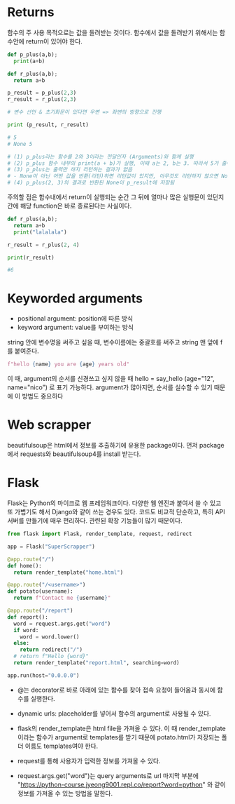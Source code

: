 # Returns

함수의 주 사용 목적으로는 값을 돌려받는 것이다. 함수에서 값을 돌려받기 위해서는 함수안에 return이 있어야 한다.

```python
def p_plus(a,b);
  print(a+b)

def r_plus(a,b);
  return a+b

p_result = p_plus(2,3)
r_result = r_plus(2,3)

# 변수 선언 & 초기화문이 있다면 우변 => 좌변의 방향으로 진행

print (p_result, r_result)

# 5
# None 5

# (1) p_plus라는 함수를 2와 3이라는 전달인자 (Arguments)와 함께 실행
# (2) p_plus 함수 내부의 print(a + b)가 실행, 이때 a는 2, b는 3. 따라서 5가 출력됨
# (3) p_plus는 출력만 하지 리턴하는 결과가 없음
# - None이 아닌 어떤 값을 반환(리턴)하면 리턴값이 있지만, 아무것도 리턴하지 않으면 None이 리턴됨
# (4) p_plus(2, 3)의 결과로 반환된 None이 p_result에 저장됨
```

주의할 점은 함수내에서 return이 실행되는 순간 그 뒤에 얼마나 많은 실행문이 있던지간에 해당 function은 바로 종료된다는 사실이다.

```python
def r_plus(a,b);
  return a+b
  print("lalalala")

r_result = r_plus(2, 4)

print(r_result)

#6
```

# Keyworded arguments

- positional argument: position에 따른 방식
- keyword argument: value를 부여하는 방식

string 안에 변수명을 써주고 싶을 때, 변수이름에는 중괄호를 써주고 string 맨 앞에 f를 붙여준다.

```python
f"hello {name} you are {age} years old"
```

이 때, argument의 순서를 신경쓰고 싶지 않을 때
hello = say_hello (age="12", name="nico") 로 표기 가능하다. argument가 많아지면, 순서를 실수할 수 있기 때문에 이 방법도 중요하다

# Web scrapper

beautifulsoup은 html에서 정보를 추출하기에 유용한 package이다.
먼저 package에서 requests와 beautifulsoup4를 install 받는다.

# Flask

Flask는 Python의 마이크로 웹 프레임워크이다. 다양한 웹 엔진과 붙여서 쓸 수 있고 또 가볍기도 해서 Django와 같이 쓰는 경우도 있다. 코드도 비교적 단순하고, 특히 API 서버를 만들기에 매우 편리하다. 관련된 확장 기능들이 많기 때문이다.

```py
from flask import Flask, render_template, request, redirect

app = Flask("SuperScrapper")

@app.route("/")
def home():
  return render_template("home.html")

@app.route("/<username>")
def potato(username):
  return f"Contact me {username}"

@app.route("/report")
def report():
  word = request.args.get("word")
  if word:
    word = word.lower()
  else:
    return redirect("/")
  # return f"Hello {word}"
  return render_template("report.html", searching=word)

app.run(host="0.0.0.0")
```

- @는 decorator로 바로 아래에 있는 함수를 찾아 접속 요청이 들어옴과 동시에 함수를 실행한다.

- dynamic urls: <something> placeholder를 넣어서 함수의 argument로 사용될 수 있다.

- flask의 render_template은 html file을 가져올 수 있다. 이 때 render_template 이라는 함수가 argument로 templates를 받기 때문에 potato.html가 저장되는 폴더 이름도 templates여야 한다.

- request를 통해 사용자가 입력한 정보를 가져올 수 있다.

- request.args.get("word")는 query arguments로 url 마지막 부분에 "https://python-course.jyeong9001.repl.co/report?word=python" 와 같이 정보를 가져올 수 있는 방법을 말한다.
